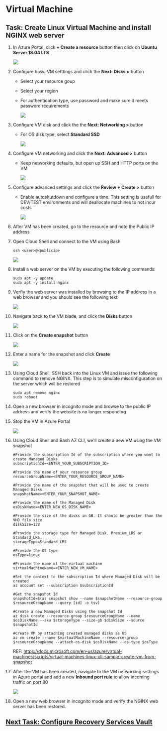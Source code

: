 # Virtual Machine

## Task: Create Linux Virtual Machine and install NGINX web server

1. In Azure Portal, click **+ Create a resource** button then click on **Ubuntu Server 18.04 LTS**

    ![](img/01.png)

1. Configure basic VM setttings and click the **Next: Disks >** button

    - Select your resource goup

    - Select your region

    - For authentication type, use password and make sure it meets password requirements

        ![](img/02.png)

1. Configure VM disk and click the the **Next: Networking >** button

    - For OS disk type, select **Standard SSD**

        ![](img/03.png)

1. Configure VM networking and click the **Next: Advanced >** button

    - Keep networking defaults, but open up SSH and HTTP ports on the VM

        ![](img/04.png)

1. Configure advanced settings and click the **Review + Create >** button

    - Enable autoshutdown and configure a time. This setting is usefull for DEV/TEST environments and will deallocate machines to not incur costs

        ![](img/05.png)

1. After VM has been created, go to the resource and note the Public IP address

1. Open Cloud Shell and connect to the VM using Bash

    ```
    ssh <user>@<publicip>
    ```

    ![](img/06.png)

1. Install a web server on the VM by executing the following commands:

    ```
    sudo apt -y update
    sudo apt -y install nginx
    ```

1. Verfiy the web server was installed by browsing to the IP address in a web browser and you should see the following text

    ![](img/07.png)

1. Navigate back to the VM blade, and click the **Disks** button

    ![](img/08.png)

1. Click on the **Create snapshot** button

    ![](img/09.png)

1. Enter a name for the snapshot and click **Create**

    ![](img/10.png)

1. Using Cloud Shell, SSH back into the Linux VM and issue the following command to remove NGINX. This step is to simulate misconfiguration on the server which will be restored

    ```
    sudo apt remove nginx
    sudo reboot
    ```

1. Open a new browser in incognito mode and browse to the public IP address and verify the website is no longer responding

1. Stop the VM in Azure Portal

    ![](img/11.png)

1. Using Cloud Shell and Bash AZ CLI, we'll create a new VM using the VM snapshot

    ```
    #Provide the subscription Id of the subscription where you want to create Managed Disks
    subscriptionId=<ENTER_YOUR_SUBSCRIPTION_ID>

    #Provide the name of your resource group
    resourceGroupName=<ENTER_YOUR_RESOURCE_GROUP_NAME>

    #Provide the name of the snapshot that will be used to create Managed Disks
    snapshotName=<ENTER_YOUR_SNAPSHOT_NAME>

    #Provide the name of the Managed Disk
    osDiskName=<ENTER_NEW_OS_DISK_NAME>

    #Provide the size of the disks in GB. It should be greater than the VHD file size.
    diskSize=128

    #Provide the storage type for Managed Disk. Premium_LRS or Standard_LRS.
    storageType=Standard_LRS

    #Provide the OS type
    osType=linux

    #Provide the name of the virtual machine
    virtualMachineName=<ENTER_NEW_VM_NAME>

    #Set the context to the subscription Id where Managed Disk will be created
    az account set --subscription $subscriptionId

    #Get the snapshot Id
    snapshotId=$(az snapshot show --name $snapshotName --resource-group $resourceGroupName --query [id] -o tsv)

    #Create a new Managed Disks using the snapshot Id
    az disk create --resource-group $resourceGroupName --name $osDiskName --sku $storageType --size-gb $diskSize --source $snapshotId

    #Create VM by attaching created managed disks as OS
    az vm create --name $virtualMachineName --resource-group $resourceGroupName --attach-os-disk $osDiskName --os-type $osType
    ```

    REF: https://docs.microsoft.com/en-us/azure/virtual-machines/scripts/virtual-machines-linux-cli-sample-create-vm-from-snapshot

1. After the VM has been created, navigate to the VM networking settings in Azure portal and add a new **Inbound port rule** to allow incoming traffic on port 80

    ![](img/12.png)

1. Open a new web browser in incognito mode and verify the NGINX web server has been restored.

## [Next Task: Configure Recovery Services Vault](../azure-backup/provision-recovery-services-vault.md)